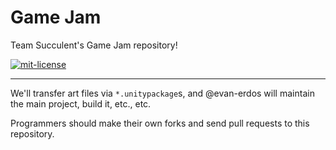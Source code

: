 Game Jam
========

Team Succulent's Game Jam repository!

[![mit-license](http://img.shields.io/:license-MIT-blue.svg?style=plastic)](http://bescott.mit-license.org)

---

We'll transfer art files via `*.unitypackage`s, and @evan-erdos will maintain the main project, build it, etc., etc.

Programmers should make their own forks and send pull requests to this repository.

